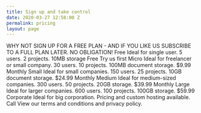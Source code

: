 ```yaml
---
title: Sign up and take control
date: 2020-03-27 12:58:00 Z
permalink: pricing
layout: page
---
```


WHY NOT SIGN UP FOR A FREE PLAN - AND IF YOU LIKE US SUBSCRIBE TO A FULL PLAN LATER. NO OBLIGATION!
Free
Ideal for single user. 5 users. 2 projects. 10MB storage
Free
Try us first
Micro
Ideal for freelancer or small company. 30 users. 10 projects. 100MB document storage.
$9.99
Monthly
Small
Ideal for small companies. 150 users. 25 projects. 10GB document storage.
$24.99
Monthly
Medium
Ideal for medium-sized companies. 300 users. 50 projects. 20GB storage.
$39.99
Monthly
Large
Ideal for larger companies. 600 users. 100 projects. 100GB storage.
$59.99
Corporate
Ideal for big corporation. Pricing and custom hosting available.
Call
View our terms and conditions and privacy policy.